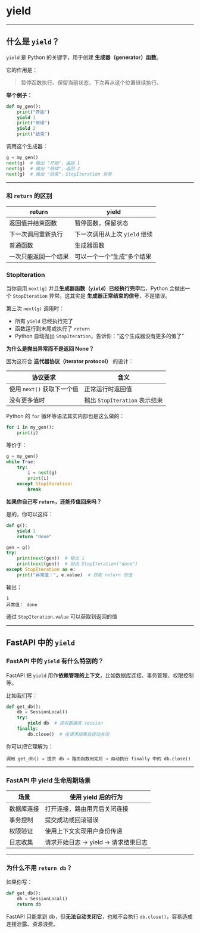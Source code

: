 # yield

---

## 什么是 `yield`？

`yield` 是 Python 的关键字，用于创建 **生成器（generator）函数**。

它的作用是：

> 暂停函数执行、保留当前状态，下次再从这个位置继续执行。

**举个例子：**

```python
def my_gen():
    print("开始")
    yield 1
    print("继续")
    yield 2
    print("结束")
```

调用这个生成器：

```python
g = my_gen()
next(g)  # 输出 "开始"，返回 1
next(g)  # 输出 "继续"，返回 2
next(g)  # 输出 "结束"，StopIteration 异常
```

---

### 和 `return` 的区别

| return     | yield               |
| ---------- | ------------------- |
| 返回值并结束函数   | 暂停函数，保留状态           |
| 下一次调用重新执行  | 下一次调用从上次 `yield` 继续 |
| 普通函数       | 生成器函数               |
| 一次只能返回一个结果 | 可以一个一个“生成”多个结果      |

### StopIteration

当你调用 `next(g)` 并且**生成器函数（`yield`）已经执行完毕**后，Python 会抛出一个 `StopIteration` 异常。这其实是 **生成器正常结束的信号**，不是错误。

第三次 `next(g)` 调用时：

* 所有 `yield` 已经执行完了
* 函数运行到末尾或执行了 `return`
* Python 自动抛出 `StopIteration`，告诉你：“这个生成器没有更多的值了”

**为什么是抛出异常而不是返回 None？**

因为这符合 **迭代器协议（iterator protocol）** 的设计：

| 协议要求               | 含义                      |
| ------------------ | ----------------------- |
| 使用 `next()` 获取下一个值 | 正常运行时返回值                |
| 没有更多值时             | 抛出 `StopIteration` 表示结束 |

Python 的 `for` 循环等语法其实内部也是这么做的：

```python
for i in my_gen():
    print(i)
```

等价于：

```python
g = my_gen()
while True:
    try:
        i = next(g)
        print(i)
    except StopIteration:
        break
```

**如果你自己写 `return`，还能传值回来吗？**

是的，你可以这样：

```python
def g():
    yield 1
    return "done"
```

```python
gen = g()
try:
    print(next(gen))  # 输出 1
    print(next(gen))  # 抛出 StopIteration("done")
except StopIteration as e:
    print("异常值：", e.value)  # 获取 return 的值
```

输出：

```
1
异常值： done
```
通过 `StopIteration.value` 可以获取到返回的值


---
## FastAPI 中的 `yield`
### FastAPI 中的 `yield` 有什么特别的？

FastAPI 把 `yield` 用作**依赖管理的上下文**，比如数据库连接、事务管理、权限控制等。

比如我们写：

```python
def get_db():
    db = SessionLocal()
    try:
        yield db  # 提供数据库 session
    finally:
        db.close()  # 在请求结束后自动关闭
```

你可以把它理解为：

```text
调用 get_db() → 提供 db → 路由函数用完后 → 自动执行 finally 中的 db.close()
```

---

### FastAPI 中 yield 生命周期场景

| 场景    | 使用 yield 后的行为           |
| ----- | ----------------------- |
| 数据库连接 | 打开连接，路由用完后关闭连接          |
| 事务控制  | 提交成功或回滚错误               |
| 权限验证  | 使用上下文实现用户身份传递           |
| 日志收集  | 请求开始日志 → yield → 请求结束日志 |

---

### 为什么不用 `return db`？

如果你写：

```python
def get_db():
    db = SessionLocal()
    return db
```

FastAPI 只能拿到 db，但**无法自动关闭它**，也就不会执行 `db.close()`，容易造成连接泄露、资源浪费。
